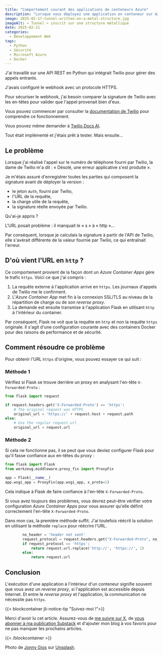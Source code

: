 ```yaml
---
title: "Comportement courant des applications de conteneurs Azure"
description: "Lorsque vous déployez une application en conteneur sur Azure ou tout autre fournisseur de services en nuage, vous devez le savoir."
image: 2025-02-17-tunnel-written-on-a-metal-structure.jpg
imageAlt: « Tunnel » inscrit sur une structure métallique
date: 2025-02-21
categories:
  - Développement Web
tags:
  - Python
  - Sécurité
  - Microsoft Azure
  - Docker
---
```


J'ai travaillé sur une API REST en Python qui intégrait Twilio pour gérer des appels entrants.

J'avais configuré le webhook avec un protocole HTTPS.

Pour sécuriser le webhook, j'ai besoin comparer la signature de Twilio avec les en-têtes pour valider que l'appel provenait bien d'eux.

Vous pouvez commencer par consulter la [documentation de Twilio](https://www.twilio.com/docs/messaging/tutorials/how-to-receive-and-reply/python) pour comprendre ce fonctionnement.

Vous pouvez même demander à [Twilio Docs AI](https://help.twilio.com/).

Tout était implémenté et j'étais prêt à tester. Mais ensuite...

## Le problème

Lorsque j'ai réalisé l'appel sur le numéro de téléphone fourni par Twilio, la dame de Twilio m'a dit : « Désolé, une erreur applicative s'est produite ».

Je m'étais assuré d'enregistrer toutes les parties qui composent la signature avant de déployer la version :

- le jeton `Auth`, fourni par Twilio,
- l'URL de la requête,
- la charge utile de la requête,
- la signature réelle envoyée par Twilio.

Qu'ai-je appris ?

L'URL posait problème : il manquait le « s » à « http »...

Par conséquent, lorsque je calculais la signature à partir de l'API de Twilio, elle s'avérait différente de la valeur fournie par Twilio, ce qui entraînait l'erreur.

## D'où vient l'URL en `http` ?

Ce comportement provient de la façon dont un _Azure Container Apps_ gère le trafic `https`. Voici ce que j'ai compris :

1. La requête externe à l'application arrive en `https`. Les journaux d'appels de Twilio me le confirment.
2. L'_Azure Container App_ met fin à la connexion SSL/TLS au niveau de la répartition de charge ou de son _reverse proxy_.
3. La demande est ensuite transmise à l'application Flask en utilisant `http` à l'intérieur du container.

Par conséquent, Flask ne voit que la requête en `http` et non la requête `https` originale. Il s'agit d'une configuration courante avec des containers Docker pour des raisons de performance et de sécurité.

## Comment résoudre ce problème

Pour obtenir l'URL `https` d'origine, vous pouvez essayer ce qui suit :

### Méthode 1

Vérifiez si Flask se trouve derrière un proxy en analysant l'en-tête `X-Forwarded-Proto` :

```python
from flask import request

if request.headers.get('X-Forwarded-Proto') == 'https':
    # The original request was HTTPS
    original_url = 'https://' + request.host + request.path
else:
    # Use the regular request.url
    original_url = request.url

```

### Méthode 2

Si cela ne fonctionne pas, il se peut que vous deviez configurer Flask pour qu'il fasse confiance aux en-têtes du proxy :

```python
from flask import Flask
from werkzeug.middleware.proxy_fix import ProxyFix

app = Flask(__name__)
app.wsgi_app = ProxyFix(app.wsgi_app, x_proto=1)

```

Cela indique à Flask de faire confiance à l'en-tête `X-Forwarded-Proto`.

Si vous avez toujours des problèmes, vous devrez peut-être vérifier votre configuration _Azure Container Apps_ pour vous assurer qu'elle définit correctement l'en-tête `X-Forwarded-Proto`.

Dans mon cas, la première méthode suffit. J'ai toutefois réécrit la solution en utilisant la méthode `replace` pour réécrire l'URL.

```python
        no_header = 'header not sent'
        request_protocol = request.headers.get("X-Forwarded-Proto", no_header)
        if request_protocol == 'https':
            return request.url.replace('http://', 'https://', 1)
        else:
            return request.url
```

## Conclusion

L'exécution d'une application à l'intérieur d'un conteneur signifie souvent que vous avez un _reverse proxy_, si l'application est accessible depuis Internet. Et entre le _reverse proxy_ et l'application, la communication ne nécessite pas `https`.

{{< blockcontainer jli-notice-tip "Suivez-moi !">}}

Merci d'avoir lu cet article. Assurez-vous de [me suivre sur X](https://x.com/LitzlerJeremie), de [vous abonner à ma publication Substack](https://iamjeremie.substack.com/) et d'ajouter mon blog à vos favoris pour ne pas manquer les prochains articles.

{{< /blockcontainer >}}

Photo de [Jonny Gios](https://unsplash.com/@supergios?utm_content=creditCopyText&utm_medium=referral&utm_source=unsplash) sur [Unsplash](https://unsplash.com/photos/a-close-up-of-a-train-on-a-train-track-avLaWXizuWM?utm_content=creditCopyText&utm_medium=referral&utm_source=unsplash).
